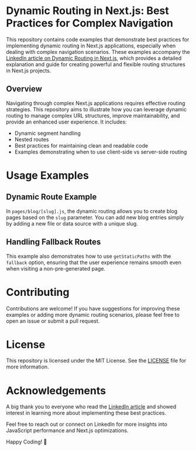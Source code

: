 # Dynamic Routing in Next.js: Best Practices for Complex Navigation

This repository contains code examples that demonstrate best practices for implementing dynamic routing in Next.js applications, especially when dealing with complex navigation scenarios. These examples accompany the [LinkedIn article on Dynamic Routing in Next.js](https://www.linkedin.com/pulse/dynamic-routing-nextjs-best-practices-complex-jon-howard-y6ete/), which provides a detailed explanation and guide for creating powerful and flexible routing structures in Next.js projects.

## Overview

Navigating through complex Next.js applications requires effective routing strategies. This repository aims to illustrate how you can leverage dynamic routing to manage complex URL structures, improve maintainability, and provide an enhanced user experience. It includes:

- Dynamic segment handling
- Nested routes
- Best practices for maintaining clean and readable code
- Examples demonstrating when to use client-side vs server-side routing

# Usage Examples
## Dynamic Route Example
In `pages/blog/[slug].js`, the dynamic routing allows you to create blog pages based on the `slug` parameter. You can add new blog entries simply by adding a new file or data source with a unique slug.

## Handling Fallback Routes
This example also demonstrates how to use `getStaticPaths` with the `fallback` option, ensuring that the user experience remains smooth even when visiting a non-pre-generated page.

# Contributing
Contributions are welcome! If you have suggestions for improving these examples or adding more dynamic routing scenarios, please feel free to open an issue or submit a pull request.

# License
This repository is licensed under the MIT License. See the [LICENSE](https://github.com/iequalsone/Dynamic-Routing-in-Next.js-Best-Practices-for-Complex-Navigation/blob/main/LICENSE.txt) file for more information.

# Acknowledgements
A big thank you to everyone who read the [LinkedIn article](https://www.linkedin.com/pulse/dynamic-routing-nextjs-best-practices-complex-jon-howard-y6ete/) and showed interest in learning more about implementing these best practices.

Feel free to reach out or connect on LinkedIn for more insights into JavaScript performance and Next.js optimizations.

Happy Coding! 🚀
